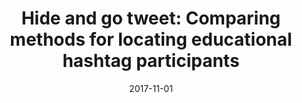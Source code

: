 ---
types: ["publication"]
date: 2017-11-01
layout: publication
publication_types: "conference presentation"
title: "Hide and go tweet: Comparing methods for locating educational hashtag participants"
co-authors: ["Josh Rosenberg","Matt Koehler"]
outlets: ["Association for Educational Communications and Technology"]
projects: ["regional educational Twitter hashtags"]
topics: ["research methodology and ethics","social media","Twitter"]
methods: ["digital methods","Twitter API","geolocation"]
link: ""
link_type: ""
summary: ""
citation: "<strong>Greenhalgh</strong>, S. P., Rosenberg, J. M., & Koehler, M. J. (2017, November). <em>Hide and go tweet: Comparing methods for locating educational hashtag participants</em>. Paper presented at the meeting of the Association for Educational Communications and Technology International Convention."
---